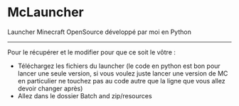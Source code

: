 # McLauncher
Launcher Minecraft OpenSource développé par moi en Python

----------------------------------------------------------
Pour le récupérer et le modifier pour que ce soit le vôtre :
- Téléchargez les fichiers du launcher
(le code en python est bon pour lancer une seule version, si vous voulez juste lancer une version de MC en particulier ne touchez pas au code autre que la ligne que vous allez devoir changer après)
- Allez dans le dossier Batch and zip/resources

